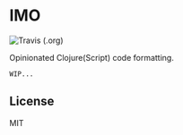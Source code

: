 # IMO

![Travis (.org)](https://img.shields.io/travis/milankinen/imo?style=for-the-badge)

Opinionated Clojure(Script) code formatting. 

`WIP...`

## License

MIT
